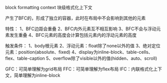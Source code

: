 block formatting context  块级格式化上下文

产生了BFC的，形成了独立的容器，此时在布局中不会影响到其他的元素

特性：
    1、BFC边距会重叠
    2、BFC内外元素互不相互影响
    3、BFC不会与浮动元素发生重叠
    4、BFC元素的高度会计算包括元素内的浮动元素的高度

触发条件：
    1、body根元素
    2、浮动元素：float除了none以外的值
    3、绝对定位元素：position(absolute、fixed)
    4、display为inline-block、table-cells、flex、table-caption
    5、overflow除了visible以外的值(hidden、auto、scroll)



GFC：可简单理解为grid布局
FFC：可简单理解为flex布局
IFC：内联格式化上下文，简单理解为inline-block